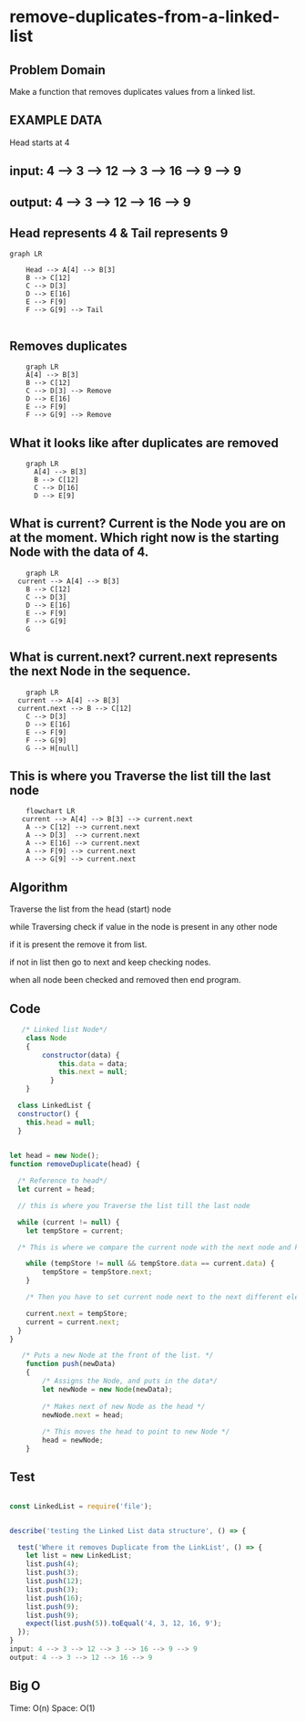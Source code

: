 # remove-duplicates-from-a-linked-list

## Problem Domain

Make a function that removes duplicates values from a linked list.

## EXAMPLE DATA

Head starts at 4

## input: 4 --> 3 --> 12 --> 3 --> 16 --> 9 --> 9

## output: 4 --> 3 --> 12 --> 16 --> 9

## Head represents 4 & Tail represents 9

```mermaid
graph LR
                
    Head --> A[4] --> B[3]
    B --> C[12]
    C --> D[3]
    D --> E[16]
    E --> F[9]
    F --> G[9] --> Tail
   
```

## Removes duplicates

```mermaid
    graph LR
    A[4] --> B[3]
    B --> C[12]
    C --> D[3] --> Remove
    D --> E[16]
    E --> F[9]
    F --> G[9] --> Remove
```

## What it looks like after duplicates are removed

```mermaid
    graph LR
      A[4] --> B[3]
      B --> C[12]
      C --> D[16]
      D --> E[9]
```

## What is current? Current is the Node you are on at the moment. Which right now is the starting Node with the data of 4.

```mermaid
    graph LR
  current --> A[4] --> B[3]
    B --> C[12]
    C --> D[3] 
    D --> E[16]
    E --> F[9]
    F --> G[9] 
    G 
```

## What is current.next? current.next represents the next Node in the sequence.

```mermaid
    graph LR
  current --> A[4] --> B[3]
  current.next --> B --> C[12]
    C --> D[3] 
    D --> E[16]
    E --> F[9]
    F --> G[9] 
    G --> H[null]
```

## This is where you Traverse the list till the last node

```mermaid
    flowchart LR
   current --> A[4] --> B[3] --> current.next
    A --> C[12] --> current.next
    A --> D[3]  --> current.next
    A --> E[16] --> current.next
    A --> F[9] --> current.next
    A --> G[9] --> current.next
   ```

## Algorithm

Traverse the list from the head (start) node

while Traversing check if value in the node is present in any other node 

if it is present the remove it from list.

if not in list then go to next and keep checking nodes.

when all node been checked and removed then end program.

## Code

```js
   /* Linked list Node*/
    class Node
    {
        constructor(data) {
            this.data = data;
            this.next = null;
          }
    }

  class LinkedList {
  constructor() {
    this.head = null;
  }

    
let head = new Node(); 
function removeDuplicate(head) {

  /* Reference to head*/
  let current = head;

  // this is where you Traverse the list till the last node

  while (current != null) {
    let tempStore = current;

  /* This is where we compare the current node with the next node and keep on deleting them until it matches the current node data */

    while (tempStore != null && tempStore.data == current.data) {
        tempStore = tempStore.next;
    }

    /* Then you have to set current node next to the next different element denoted by tempStore*/

    current.next = tempStore;
    current = current.next;
  }
}

   /* Puts a new Node at the front of the list. */
    function push(newData)
    {
        /* Assigns the Node, and puts in the data*/
        let newNode = new Node(newData);
    
        /* Makes next of new Node as the head */
        newNode.next = head;
    
        /* This moves the head to point to new Node */
        head = newNode;
    }
```

## Test

```js

const LinkedList = require('file');


describe('testing the Linked List data structure', () => {

  test('Where it removes Duplicate from the LinkList', () => {
    let list = new LinkedList;
    list.push(4);
    list.push(3);
    list.push(12);
    list.push(3);
    list.push(16);
    list.push(9);
    list.push(9);
    expect(list.push(5)).toEqual('4, 3, 12, 16, 9');
  });
}
input: 4 --> 3 --> 12 --> 3 --> 16 --> 9 --> 9
output: 4 --> 3 --> 12 --> 16 --> 9
```

## Big O

Time: O(n)
Space: O(1)
